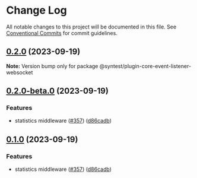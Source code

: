 # Change Log

All notable changes to this project will be documented in this file.
See [Conventional Commits](https://conventionalcommits.org) for commit guidelines.

## [0.2.0](https://github.com/syntest-framework/syntest-core/compare/@syntest/plugin-core-event-listener-websocket@0.2.0-beta.0...@syntest/plugin-core-event-listener-websocket@0.2.0) (2023-09-19)

**Note:** Version bump only for package @syntest/plugin-core-event-listener-websocket

## [0.2.0-beta.0](https://github.com/syntest-framework/syntest-core/compare/@syntest/plugin-core-event-listener-websocket@0.1.0-beta.3...@syntest/plugin-core-event-listener-websocket@0.2.0-beta.0) (2023-09-19)

### Features

- statistics middleware ([#357](https://github.com/syntest-framework/syntest-core/issues/357)) ([d86cadb](https://github.com/syntest-framework/syntest-core/commit/d86cadb23523ce89688e98cc0805a8fee31e531d))

## [0.1.0](https://github.com/syntest-framework/syntest-core/compare/@syntest/plugin-core-event-listener-websocket@0.1.0-beta.3...@syntest/plugin-core-event-listener-websocket@0.1.0) (2023-09-19)

### Features

- statistics middleware ([#357](https://github.com/syntest-framework/syntest-core/issues/357)) ([d86cadb](https://github.com/syntest-framework/syntest-core/commit/d86cadb23523ce89688e98cc0805a8fee31e531d))
